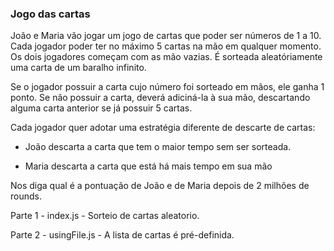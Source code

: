 ### Jogo das cartas

João e Maria vão jogar um jogo de cartas que poder ser números de 1 a 10. Cada jogador poder ter no máximo 5 cartas na mão em qualquer momento. Os dois jogadores começam com as mão vazias. É sorteada aleatóriamente uma carta de um baralho infinito.

Se o jogador possuir a carta cujo número foi sorteado em mãos, ele ganha 1 ponto. Se não possuir a carta, deverá adiciná-la à sua mão, descartando alguma carta anterior se já possuir 5 cartas.

Cada jogador quer adotar uma estratégia diferente de descarte de cartas:

- João descarta a carta que tem o maior tempo sem ser sorteada.

- Maria descarta a carta que está há mais tempo em sua mão

Nos diga qual é a pontuação de João e de Maria depois de 2 milhões de rounds. 

Parte 1 - index.js - Sorteio de cartas aleatorio.

Parte 2 - usingFile.js - A lista de cartas é pré-definida.
